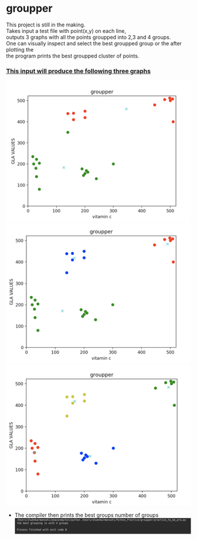 # groupper
This project is still in the making.  
Takes input a test file with point(x,y) on each line,  
outputs 3 graphs with all the points groupped into 2,3 and 4 groups.  
One can visually inspect and select the best groupped group or the after plotting the  
the program prints the best groupped cluster of points.

### [This input will produce the following three graphs](https://raw.githubusercontent.com/shubh-sohi/groupper/master/locationA.txt)
![Image](https://github.com/shubh-sohi/groupper/blob/master/images/SC1.png)
![Image](https://github.com/shubh-sohi/groupper/blob/master/images/SC2.png)
![Image](https://github.com/shubh-sohi/groupper/blob/master/images/SC3.png)
* The compiler then prints the best groups number of groups
![Image](https://github.com/shubh-sohi/groupper/blob/master/images/SC4.png)
